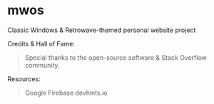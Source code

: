 # mwos
Classic Windows & Retrowave-themed personal website project

Credits & Hall of Fame:
> Special thanks to the open-source software & Stack Overflow community.

Resources:
> Google Firebase
> devhints.io
